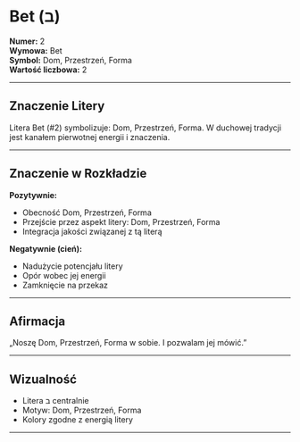 
# Bet (ב)

**Numer:** 2  
**Wymowa:** Bet  
**Symbol:** Dom, Przestrzeń, Forma  
**Wartość liczbowa:** 2  

---

## Znaczenie Litery
Litera Bet (#2) symbolizuje: Dom, Przestrzeń, Forma.
W duchowej tradycji jest kanałem pierwotnej energii i znaczenia.

---

## Znaczenie w Rozkładzie

**Pozytywnie:**  
- Obecność Dom, Przestrzeń, Forma  
- Przejście przez aspekt litery: Dom, Przestrzeń, Forma  
- Integracja jakości związanej z tą literą  

**Negatywnie (cień):**  
- Nadużycie potencjału litery  
- Opór wobec jej energii  
- Zamknięcie na przekaz  

---

## Afirmacja
„Noszę Dom, Przestrzeń, Forma w sobie. I pozwalam jej mówić.”

---

## Wizualność
- Litera ב centralnie  
- Motyw: Dom, Przestrzeń, Forma  
- Kolory zgodne z energią litery

---

